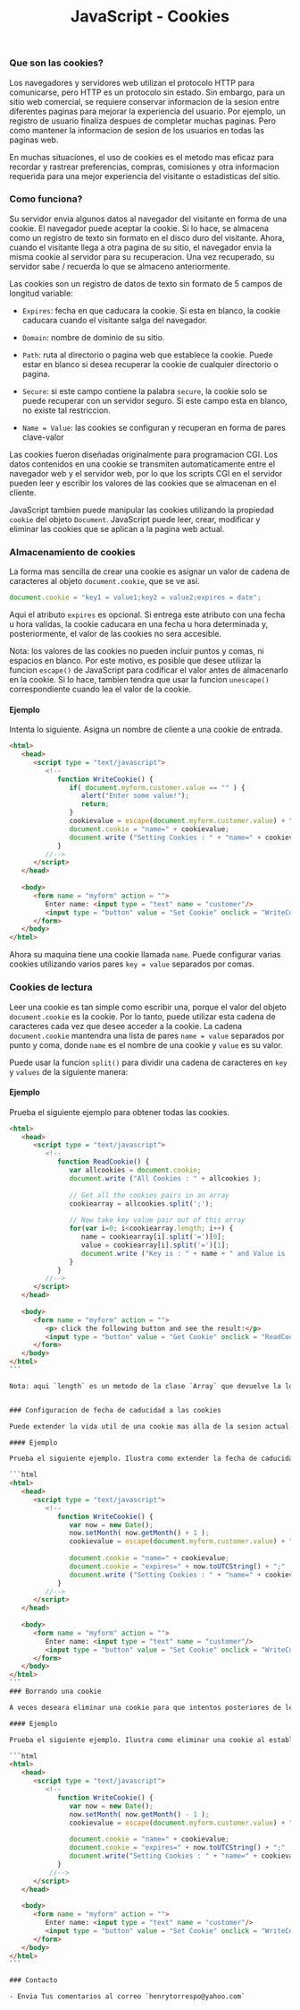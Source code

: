 ﻿---
title: JavaScript - Cookies
description: Una cookie es un archivo creado por un sitio web que contiene pequeñas cantidades de datos y que se envian entre un emisor y un receptor.
categories: Blog
comments: true
---

### Que son las cookies?

Los navegadores y servidores web utilizan el protocolo HTTP para comunicarse, pero HTTP es un protocolo sin estado. Sin embargo, para un sitio web comercial, se requiere conservar informacion de la sesion entre diferentes paginas para mejorar la experiencia del usuario. Por ejemplo, un registro de usuario finaliza despues de completar muchas paginas. Pero como mantener la informacion de sesion de los usuarios en todas las paginas web.

En muchas situaciones, el uso de cookies es el metodo mas eficaz para recordar y rastrear preferencias, compras, comisiones y otra informacion requerida para una mejor experiencia del visitante o estadisticas del sitio.

### Como funciona?

Su servidor envia algunos datos al navegador del visitante en forma de una cookie. El navegador puede aceptar la cookie. Si lo hace, se almacena como un registro de texto sin formato en el disco duro del visitante. Ahora, cuando el visitante llega a otra pagina de su sitio, el navegador envia la misma cookie al servidor para su recuperacion. Una vez recuperado, su servidor sabe / recuerda lo que se almaceno anteriormente.

Las cookies son un registro de datos de texto sin formato de 5 campos de longitud variable:

- `Expires`: fecha en que caducara la cookie. Si esta en blanco, la cookie caducara cuando el visitante salga del navegador.

- `Domain`: nombre de dominio de su sitio.

- `Path`: ruta al directorio o pagina web que establece la cookie. Puede estar en blanco si desea recuperar la cookie de cualquier directorio o pagina.

- `Secure`: si este campo contiene la palabra `secure`, la cookie solo se puede recuperar con un servidor seguro. Si este campo esta en blanco, no existe tal restriccion.

- `Name = Value`: las cookies se configuran y recuperan en forma de pares clave-valor

Las cookies fueron diseñadas originalmente para programacion CGI. Los datos contenidos en una cookie se transmiten automaticamente entre el navegador web y el servidor web, por lo que los scripts CGI en el servidor pueden leer y escribir los valores de las cookies que se almacenan en el cliente.

JavaScript tambien puede manipular las cookies utilizando la propiedad `cookie` del objeto `Document`. JavaScript puede leer, crear, modificar y eliminar las cookies que se aplican a la pagina web actual.

### Almacenamiento de cookies

La forma mas sencilla de crear una cookie es asignar un valor de cadena de caracteres al objeto `document.cookie`, que se ve asi.

```javascript
document.cookie = "key1 = value1;key2 = value2;expires = date";
```

Aqui el atributo `expires` es opcional. Si entrega este atributo con una fecha u hora validas, la cookie caducara en una fecha u hora determinada y, posteriormente, el valor de las cookies no sera accesible.

Nota: los valores de las cookies no pueden incluir puntos y comas, ni espacios en blanco. Por este motivo, es posible que desee utilizar la funcion `escape()` de JavaScript para codificar el valor antes de almacenarlo en la cookie. Si lo hace, tambien tendra que usar la funcion `unescape()` correspondiente cuando lea el valor de la cookie.

#### Ejemplo

Intenta lo siguiente. Asigna un nombre de cliente a una cookie de entrada.

```html
<html>
   <head>   
      <script type = "text/javascript">
         <!--
            function WriteCookie() {
               if( document.myform.customer.value == "" ) {
                  alert("Enter some value!");
                  return;
               }
               cookievalue = escape(document.myform.customer.value) + ";";
               document.cookie = "name=" + cookievalue;
               document.write ("Setting Cookies : " + "name=" + cookievalue );
            }
         //-->
      </script>      
   </head>
   
   <body>      
      <form name = "myform" action = "">
         Enter name: <input type = "text" name = "customer"/>
         <input type = "button" value = "Set Cookie" onclick = "WriteCookie();"/>
      </form>   
   </body>
</html>
```

Ahora su maquina tiene una cookie llamada `name`. Puede configurar varias cookies utilizando varios pares `key = value` separados por comas.

### Cookies de lectura

Leer una cookie es tan simple como escribir una, porque el valor del objeto `document.cookie` es la cookie. Por lo tanto, puede utilizar esta cadena de caracteres cada vez que desee acceder a la cookie. La cadena `document.cookie` mantendra una lista de pares `name = value` separados por punto y coma, donde `name` es el nombre de una cookie y `value` es su valor.

Puede usar la funcion `split()` para dividir una cadena de caracteres en `key` y `values` de la siguiente manera:

#### Ejemplo

Prueba el siguiente ejemplo para obtener todas las cookies.

````html
<html>
   <head>   
      <script type = "text/javascript">
         <!--
            function ReadCookie() {
               var allcookies = document.cookie;
               document.write ("All Cookies : " + allcookies );
               
               // Get all the cookies pairs in an array
               cookiearray = allcookies.split(';');
               
               // Now take key value pair out of this array
               for(var i=0; i<cookiearray.length; i++) {
                  name = cookiearray[i].split('=')[0];
                  value = cookiearray[i].split('=')[1];
                  document.write ("Key is : " + name + " and Value is : " + value);
               }
            }
         //-->
      </script>      
   </head>
   
   <body>     
      <form name = "myform" action = "">
         <p> click the following button and see the result:</p>
         <input type = "button" value = "Get Cookie" onclick = "ReadCookie()"/>
      </form>      
   </body>
</html>
```

Nota: aqui `length` es un metodo de la clase `Array` que devuelve la longitud de una matriz. Discutiremos Arrays mas adelante. Por el momento, por favor trate de digerirlo. Puede que ya existan otras cookies configuradas en su maquina. El codigo anterior mostrara todas las cookies asignadas en su maquina.


### Configuracion de fecha de caducidad a las cookies

Puede extender la vida util de una cookie mas alla de la sesion actual del navegador configurando una fecha de vencimiento y guardandola en su interior. Esto se puede hacer configurando el atributo `expires` con una fecha y hora.

#### Ejemplo

Prueba el siguiente ejemplo. Ilustra como extender la fecha de caducidad de una cookie por 1 mes.

```html
<html>
   <head>   
      <script type = "text/javascript">
         <!--
            function WriteCookie() {
               var now = new Date();
               now.setMonth( now.getMonth() + 1 );
               cookievalue = escape(document.myform.customer.value) + ";"
               
               document.cookie = "name=" + cookievalue;
               document.cookie = "expires=" + now.toUTCString() + ";"
               document.write ("Setting Cookies : " + "name=" + cookievalue );
            }
         //-->
      </script>      
   </head>
   
   <body>
      <form name = "myform" action = "">
         Enter name: <input type = "text" name = "customer"/>
         <input type = "button" value = "Set Cookie" onclick = "WriteCookie()"/>
      </form>      
   </body>
</html>
```
### Borrando una cookie

A veces deseara eliminar una cookie para que intentos posteriores de leer la cookie no devuelvan nada. Para hacer esto, solo necesita establecer la fecha de caducidad a una hora en el pasado.

#### Ejemplo

Prueba el siguiente ejemplo. Ilustra como eliminar una cookie al establecer fecha de caducidad para un mes posterior a la fecha actual.

```html
<html>
   <head>   
      <script type = "text/javascript">
         <!--
            function WriteCookie() {
               var now = new Date();
               now.setMonth( now.getMonth() - 1 );
               cookievalue = escape(document.myform.customer.value) + ";"
               
               document.cookie = "name=" + cookievalue;
               document.cookie = "expires=" + now.toUTCString() + ";"
               document.write("Setting Cookies : " + "name=" + cookievalue );
            }
          //-->
      </script>      
   </head>
   
   <body>
      <form name = "myform" action = "">
         Enter name: <input type = "text" name = "customer"/>
         <input type = "button" value = "Set Cookie" onclick = "WriteCookie()"/>
      </form>      
   </body>
</html>
```

### Contacto

- Envia Tus comentarios al correo `henrytorrespo@yahoo.com`

